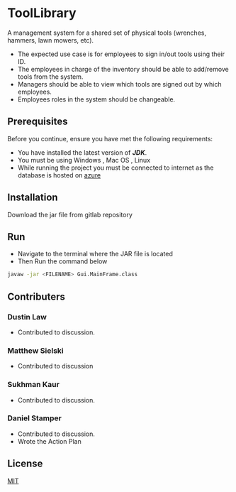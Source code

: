 # ToolLibrary

A management system for a shared set of physical tools (wrenches, hammers, lawn mowers, etc).

* The expected use case is for employees to sign in/out tools using their ID.
* The employees in charge of the inventory should be able to add/remove tools from the system.
* Managers should be able to view which tools are signed out by which employees.
* Employees roles in the system should be changeable.

## Prerequisites

Before you continue, ensure you have met the following requirements:

* You have installed the latest version of _**JDK**_.
* You must be using Windows , Mac OS , Linux
* While running the project you must be connected to internet as the database is hosted on [azure](https://azure.microsoft.com/en-in/)

## Installation
Download the jar file from gitlab repository
 
## Run
* Navigate to the terminal where the JAR file is located
* Then Run the command below
```bash
javaw -jar <FILENAME> Gui.MainFrame.class 
```

## Contributers
### Dustin Law

* Contributed to discussion.

### Matthew Sielski

* Contributed to discussion

### Sukhman Kaur

* Contributed to discussion.

### Daniel Stamper

* Contributed to discussion.
* Wrote the Action Plan


## License
[MIT](https://choosealicense.com/licenses/mit/)
